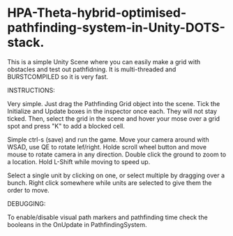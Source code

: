 # HPA-Theta-hybrid-optimised-pathfinding-system-in-Unity-DOTS-stack.

This is a simple Unity Scene where you can easily make a grid with obstacles and test out pathfidning. It is multi-threaded and BURSTCOMPILED so it is very fast.

INSTRUCTIONS: 

Very simple. Just drag the Pathfinding Grid object into the scene. Tick the Initialize and Update boxes in the inspector once each. They will not stay ticked. Then, select the grid in the scene and hover your mose over a grid spot and press "K" to add a blocked cell.

Simple ctrl-s (save) and run the game. Move your camera around with WSAD, use QE to rotate lef/right.
Holde scroll wheel button and move mouse to rotate camera in any direction. Double click the ground to zoom to a location. Hold L-Shift while moving to speed up.

Select a single unit by clicking on one, or select multiple by dragging over a bunch. Right click somewhere while units are selected to give them the order to move.

DEBUGGING:

To enable/disable visual path markers and pathfinding time check the booleans in the OnUpdate in PathfindingSystem.
